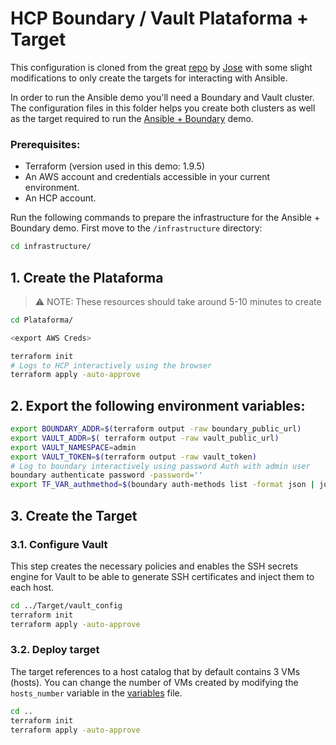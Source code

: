 # HCP Boundary / Vault Plataforma + Target

This configuration is cloned from the great [repo](https://github.com/jm-merchan/Simple_Boundary_Demo) by [Jose](https://github.com/jm-merchan) with some slight modifications to only create the targets for interacting with Ansible.

In order to run the Ansible demo you'll need a Boundary and Vault cluster. The configuration files in this folder helps you create both clusters as well as the target required to run the [Ansible + Boundary](../) demo.

### Prerequisites:
- Terraform (version used in this demo: 1.9.5)
- An AWS account and credentials accessible in your current environment.
- An HCP account.

Run the following commands to prepare the infrastructure for the Ansible + Boundary demo. First move to the `/infrastructure` directory:
```bash
cd infrastructure/
```

## 1. Create the Plataforma
> ⚠️ NOTE: These resources should take around 5-10 minutes to create
```bash
cd Plataforma/

<export AWS Creds>

terraform init
# Logs to HCP interactively using the browser
terraform apply -auto-approve
```

## 2. Export the following environment variables:
```bash
export BOUNDARY_ADDR=$(terraform output -raw boundary_public_url)
export VAULT_ADDR=$( terraform output -raw vault_public_url)
export VAULT_NAMESPACE=admin
export VAULT_TOKEN=$(terraform output -raw vault_token)
# Log to boundary interactively using password Auth with admin user
boundary authenticate password -password=''
export TF_VAR_authmethod=$(boundary auth-methods list -format json | jq -r '.items[0].id')
```

## 3. Create the Target

### 3.1. Configure Vault
This step creates the necessary policies and enables the SSH secrets engine for Vault to be able to generate SSH certificates and inject them to each host.

```bash
cd ../Target/vault_config
terraform init
terraform apply -auto-approve
```

### 3.2. Deploy target
The target references to a host catalog that by default contains 3 VMs (hosts). You can change the number of VMs created by modifying the `hosts_number` variable in the [variables](./infrastructure/Target/variables.tf) file.

```bash
cd ..
terraform init
terraform apply -auto-approve
```